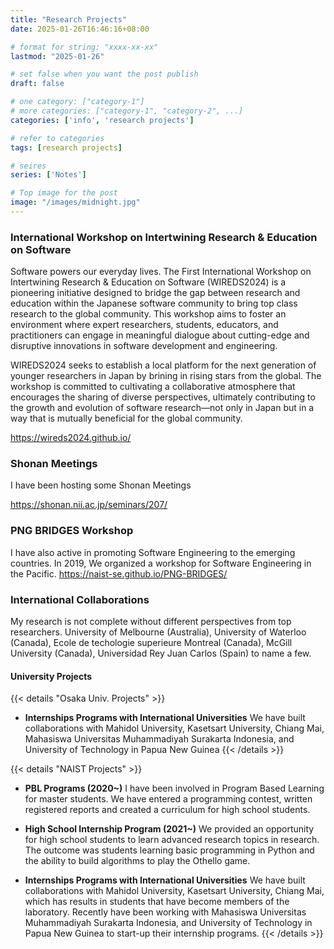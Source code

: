```yaml
---
title: "Research Projects"
date: 2025-01-26T16:46:16+08:00

# format for string: "xxxx-xx-xx"
lastmod: "2025-01-26"

# set false when you want the post publish
draft: false

# one category: ["category-1"] 
# more categories: ["category-1", "category-2", ...]
categories: ['info', 'research projects']

# refer to categories
tags: [research projects]

# seires
series: ['Notes']

# Top image for the post
image: "/images/midnight.jpg"
---
```


<!--more-->
### International Workshop on Intertwining Research & Education on Software
Software powers our everyday lives. The First International Workshop on Intertwining Research & Education on Software (WIREDS2024) is a pioneering initiative designed to bridge the gap between research and education within the Japanese software community to bring top class research to the global community. This workshop aims to foster an environment where expert researchers, students, educators, and practitioners can engage in meaningful dialogue about cutting-edge and disruptive innovations in software development and engineering.

WIREDS2024 seeks to establish a local platform for the next generation of younger researchers in Japan by brining in rising stars from the global. The workshop is committed to cultivating a collaborative atmosphere that encourages the sharing of diverse perspectives, ultimately contributing to the growth and evolution of software research—not only in Japan but in a way that is mutually beneficial for the global community.

https://wireds2024.github.io/

### Shonan Meetings
I have been hosting some Shonan Meetings

https://shonan.nii.ac.jp/seminars/207/



### PNG BRIDGES Workshop
I have also active in promoting Software Engineering to the emerging countries. In 2019, We organized a workshop for Software Engineering in the Pacific.
 https://naist-se.github.io/PNG-BRIDGES/


### International Collaborations
My research is not complete without different perspectives from top researchers.
University of Melbourne (Australia), University of Waterloo (Canada), Ecole de techologie superieure Montreal (Canada), McGill University (Canada), Universidad Rey Juan Carlos (Spain) to name a few.

#### University Projects

{{< details "Osaka Univ. Projects" >}}

- **Internships Programs with International Universities**
We have built collaborations with Mahidol University, Kasetsart University, Chiang Mai, Mahasiswa Universitas Muhammadiyah Surakarta Indonesia, and University of Technology in Papua New Guinea
{{< /details >}}

{{< details "NAIST Projects" >}}
- **PBL Programs (2020~)**
I have been involved in Program Based Learning for master students. We have entered a programming contest, written registered reports and created a curriculum for high school students.

- **High School Internship Program (2021~)**
We provided an opportunity for high school students to learn advanced research topics in research. The outcome was students learning basic programming in Python and the ability to build algorithms to play the Othello game.

- **Internships Programs with International Universities**
We have built collaborations with Mahidol University, Kasetsart University, Chiang Mai, which has results in students that have become members of the laboratory.
Recently have been working with Mahasiswa Universitas Muhammadiyah Surakarta Indonesia, and University of Technology in Papua New Guinea to start-up their internship programs.
{{< /details >}}



